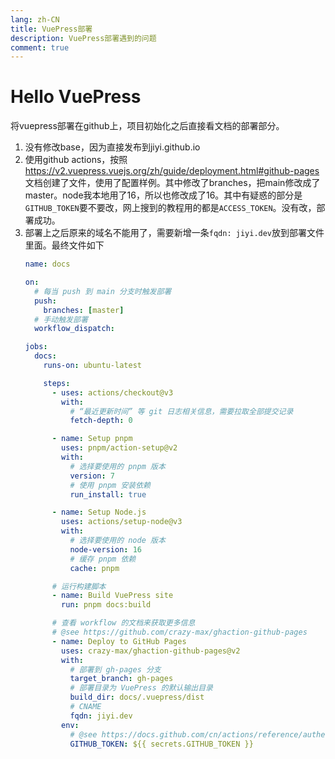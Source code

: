 ```yaml
---
lang: zh-CN
title: VuePress部署
description: VuePress部署遇到的问题
comment: true
---
```


# Hello VuePress
将vuepress部署在github上，项目初始化之后直接看文档的部署部分。

1. 没有修改base，因为直接发布到jiyi.github.io
2. 使用github actions，按照 https://v2.vuepress.vuejs.org/zh/guide/deployment.html#github-pages 文档创建了文件，使用了配置样例。其中修改了branches，把main修改成了master。node我本地用了16，所以也修改成了16。其中有疑惑的部分是`GITHUB_TOKEN`要不要改，网上搜到的教程用的都是`ACCESS_TOKEN`。没有改，部署成功。
3. 部署上之后原来的域名不能用了，需要新增一条`fqdn: jiyi.dev`放到部署文件里面。最终文件如下
    ```yaml
    name: docs

    on:
      # 每当 push 到 main 分支时触发部署
      push:
        branches: [master]
      # 手动触发部署
      workflow_dispatch:

    jobs:
      docs:
        runs-on: ubuntu-latest

        steps:
          - uses: actions/checkout@v3
            with:
              # “最近更新时间” 等 git 日志相关信息，需要拉取全部提交记录
              fetch-depth: 0

          - name: Setup pnpm
            uses: pnpm/action-setup@v2
            with:
              # 选择要使用的 pnpm 版本
              version: 7
              # 使用 pnpm 安装依赖
              run_install: true

          - name: Setup Node.js
            uses: actions/setup-node@v3
            with:
              # 选择要使用的 node 版本
              node-version: 16
              # 缓存 pnpm 依赖
              cache: pnpm

          # 运行构建脚本
          - name: Build VuePress site
            run: pnpm docs:build

          # 查看 workflow 的文档来获取更多信息
          # @see https://github.com/crazy-max/ghaction-github-pages
          - name: Deploy to GitHub Pages
            uses: crazy-max/ghaction-github-pages@v2
            with:
              # 部署到 gh-pages 分支
              target_branch: gh-pages
              # 部署目录为 VuePress 的默认输出目录
              build_dir: docs/.vuepress/dist
              # CNAME
              fqdn: jiyi.dev
            env:
              # @see https://docs.github.com/cn/actions/reference/authentication-in-a-workflow#about-the-github_token-secret
              GITHUB_TOKEN: ${{ secrets.GITHUB_TOKEN }}
    ```